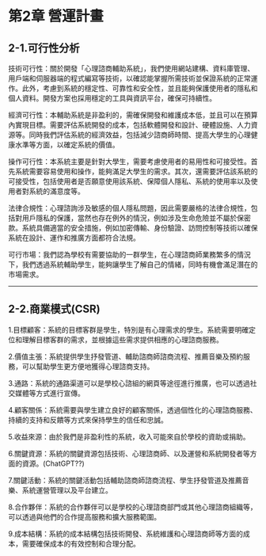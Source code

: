 # 第2章 營運計畫
## 2-1.可行性分析

技術可行性：關於開發「心理諮商輔助系統」，我們使用網站建構、資料庫管理、用戶端和伺服器端的程式編寫等技術，以確認能掌握所需技術並保證系統的正常運作。此外，考慮到系統的穩定性、可靠性和安全性，並且能夠保護使用者的隱私和個人資料。開發方案也採用穩定的工具與資訊平台，確保可持續性。

經濟可行性：本輔助系統是非盈利的，需確保開發和維護成本低，並且可以在預算內實現目標。需要評估系統開發的成本，包括軟體開發和設計、硬體設施、人力資源等。同時我們評估系統的經濟效益，包括減少諮商師時間、提高大學生的心理健康水準等方面，以確定系統的價值。

操作可行性：本系統主要是針對大學生，需要考慮使用者的易用性和可接受性。首先系統需要容易使用和操作，能夠滿足大學生的需求。其次，還需要評估該系統的可接受性，包括使用者是否願意使用該系統、保障個人隱私、系統的使用率以及使用者對系統的滿意度等。

法律合規性：心理諮詢涉及敏感的個人隱私問題，因此需要嚴格的法律合規性，包括對用戶隱私的保護，當然也存在例外的情況，例如涉及生命危險並不屬於保密款。系統具備適當的安全措施，例如加密傳輸、身份驗證、訪問控制等技術以確保系統在設計、運作和推廣方面都符合法規。

可行市場：我們認為學校有需要協助的一群學生，在心理諮商師業務繁多的情況下，我們透過系統輔助學生，能夠讓學生了解自己的情緒，同時有機會滿足潛在的市場需求。




---

## 2-2.商業模式(CSR)

1.目標顧客：系統的目標客群是學生，特別是有心理需求的學生。系統需要明確定位和理解目標客群的需求，並根據這些需求提供相應的心理諮商服務。

2.價值主張：系統提供學生抒發管道、輔助諮商師諮商流程、推薦音樂及預約服務，可以幫助學生更方便地獲得心理諮商支持。

3.通路：系統的通路渠道可以是學校心諮組的網頁等途徑進行推廣，也可以透過社交媒體等方式進行宣傳。

4.顧客關係：系統需要與學生建立良好的顧客關係，透過個性化的心理諮商服務、持續的支持和反饋等方式來保持學生的信任和忠誠。

5.收益來源：由於我們是非盈利性的系統，收入可能來自於學校的資助或捐助。

6.關鍵資源：系統的關鍵資源包括技術、心理諮商師、以及運營和系統開發者等方面的資源。(ChatGPT??)

7.關鍵活動：系統的關鍵活動包括輔助諮商師諮商流程、學生抒發管道及推薦音樂、系統運營管理以及平台建立。

8.合作夥伴：系統的合作夥伴可以是學校的心理諮商部門或其他心理諮商組織等，可以透過與他們的合作提高服務和擴大服務範圍。

9.成本結構：系統的成本結構包括技術開發、系統維護和心理諮商師等方面的成本，需要確保成本的有效控制和合理分配。


